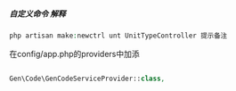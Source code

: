 ##### 自定义命令 解释
```php
php artisan make:newctrl unt UnitTypeController 提示备注
```

在config/app.php的providers中加添
```php

Gen\Code\GenCodeServiceProvider::class,

```